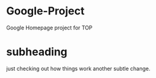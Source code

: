 # Google-Project
Google Homepage project for TOP
# subheading
just checking out how things work
another subtle change.